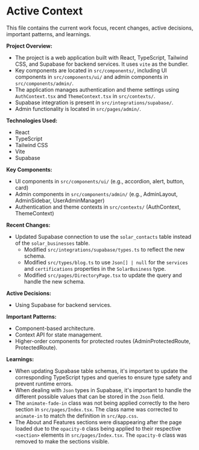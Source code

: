 # Active Context

This file contains the current work focus, recent changes, active decisions, important patterns, and learnings.

**Project Overview:**

*   The project is a web application built with React, TypeScript, Tailwind CSS, and Supabase for backend services. It uses `vite` as the bundler.
*   Key components are located in `src/components/`, including UI components in `src/components/ui/` and admin components in `src/components/admin/`.
*   The application manages authentication and theme settings using `AuthContext.tsx` and `ThemeContext.tsx` in `src/contexts/`.
*   Supabase integration is present in `src/integrations/supabase/`.
*   Admin functionality is located in `src/pages/admin/`.

**Technologies Used:**

*   React
*   TypeScript
*   Tailwind CSS
*   Vite
*   Supabase

**Key Components:**

*   UI components in `src/components/ui/` (e.g., accordion, alert, button, card)
*   Admin components in `src/components/admin/` (e.g., AdminLayout, AdminSidebar, UserAdminManager)
*   Authentication and theme contexts in `src/contexts/` (AuthContext, ThemeContext)

**Recent Changes:**

*   Updated Supabase connection to use the `solar_contacts` table instead of the `solar_businesses` table.
    *   Modified `src/integrations/supabase/types.ts` to reflect the new schema.
    *   Modified `src/types/blog.ts` to use `Json[] | null` for the `services` and `certifications` properties in the `SolarBusiness` type.
    *   Modified `src/pages/DirectoryPage.tsx` to update the query and handle the new schema.

**Active Decisions:**

*   Using Supabase for backend services.

**Important Patterns:**

*   Component-based architecture.
*   Context API for state management.
*   Higher-order components for protected routes (AdminProtectedRoute, ProtectedRoute).

**Learnings:**

*   When updating Supabase table schemas, it's important to update the corresponding TypeScript types and queries to ensure type safety and prevent runtime errors.
*   When dealing with `Json` types in Supabase, it's important to handle the different possible values that can be stored in the `Json` field.
*   The `animate-fade-in` class was not being applied correctly to the hero section in `src/pages/Index.tsx`. The class name was corrected to `animate-in` to match the definition in `src/App.css`.
*   The About and Features sections were disappearing after the page loaded due to the `opacity-0` class being applied to their respective `<section>` elements in `src/pages/Index.tsx`. The `opacity-0` class was removed to make the sections visible.
